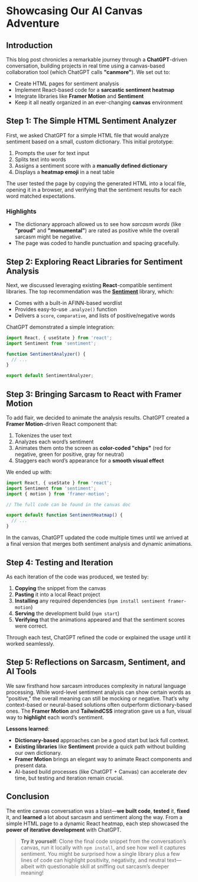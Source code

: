 # Showcasing Our AI Canvas Adventure

## Introduction

This blog post chronicles a remarkable journey through a **ChatGPT**-driven conversation, building projects in real time using a canvas-based collaboration tool (which ChatGPT calls **"canmore"**). We set out to:

- Create HTML pages for sentiment analysis
- Implement React-based code for a **sarcastic sentiment heatmap**
- Integrate libraries like **Framer Motion** and **Sentiment**
- Keep it all neatly organized in an ever-changing **canvas** environment

## Step 1: The Simple HTML Sentiment Analyzer

First, we asked ChatGPT for a simple HTML file that would analyze sentiment based on a small, custom dictionary. This initial prototype:

1. Prompts the user for text input
2. Splits text into words
3. Assigns a sentiment score with a **manually defined dictionary**
4. Displays a **heatmap emoji** in a neat table

The user tested the page by copying the generated HTML into a local file, opening it in a browser, and verifying that the sentiment results for each word matched expectations.

### Highlights

- The dictionary approach allowed us to see how *sarcasm words* (like **"proud"** and **"monumental"**) are rated as positive while the overall sarcasm might be negative.
- The page was coded to handle punctuation and spacing gracefully.

## Step 2: Exploring React Libraries for Sentiment Analysis

Next, we discussed leveraging existing **React**-compatible sentiment libraries. The top recommendation was the [**Sentiment**](https://www.npmjs.com/package/sentiment) library, which:

- Comes with a built-in AFINN-based wordlist
- Provides easy-to-use `.analyze()` function
- Delivers a `score`, `comparative`, and lists of positive/negative words

ChatGPT demonstrated a simple integration:

```jsx
import React, { useState } from 'react';
import Sentiment from 'sentiment';

function SentimentAnalyzer() {
  // ...
}

export default SentimentAnalyzer;
```

## Step 3: Bringing Sarcasm to React with Framer Motion

To add flair, we decided to animate the analysis results. ChatGPT created a **Framer Motion**-driven React component that:

1. Tokenizes the user text
2. Analyzes each word’s sentiment
3. Animates them onto the screen as **color-coded "chips"** (red for negative, green for positive, gray for neutral)
4. Staggers each word’s appearance for a **smooth visual effect**

We ended up with:

```jsx
import React, { useState } from 'react';
import Sentiment from 'sentiment';
import { motion } from 'framer-motion';

// The full code can be found in the canvas doc

export default function SentimentHeatmap() {
  // ...
}
```

In the canvas, ChatGPT updated the code multiple times until we arrived at a final version that merges both sentiment analysis and dynamic animations.

## Step 4: Testing and Iteration

As each iteration of the code was produced, we tested by:

1. **Copying** the snippet from the canvas
2. **Pasting** it into a local React project
3. **Installing** any required dependencies (`npm install sentiment framer-motion`)
4. **Serving** the development build (`npm start`)
5. **Verifying** that the animations appeared and that the sentiment scores were correct.

Through each test, ChatGPT refined the code or explained the usage until it worked seamlessly.

## Step 5: Reflections on Sarcasm, Sentiment, and AI Tools

We saw firsthand how sarcasm introduces complexity in natural language processing. While word-level sentiment analysis can show certain words as "positive," the overall meaning can still be mocking or negative. That’s why context-based or neural-based solutions often outperform dictionary-based ones. The **Framer Motion** and **TailwindCSS** integration gave us a fun, visual way to **highlight** each word’s sentiment.

**Lessons learned**:

- **Dictionary-based** approaches can be a good start but lack full context.
- **Existing libraries** like **Sentiment** provide a quick path without building our own dictionary.
- **Framer Motion** brings an elegant way to animate React components and present data.
- AI-based build processes (like ChatGPT + Canvas) can accelerate dev time, but testing and iteration remain crucial.

## Conclusion

The entire canvas conversation was a blast—**we built code**, **tested** it, **fixed** it, and **learned** a lot about sarcasm and sentiment along the way. From a simple HTML page to a dynamic React heatmap, each step showcased the **power of iterative development** with ChatGPT.

> **Try it yourself**: Clone the final code snippet from the conversation’s canvas, run it locally with `npm install`, and see how well it captures sentiment. You might be surprised how a single library plus a few lines of code can highlight positivity, negativity, and neutral text—albeit with questionable skill at sniffing out sarcasm’s deeper meaning!
